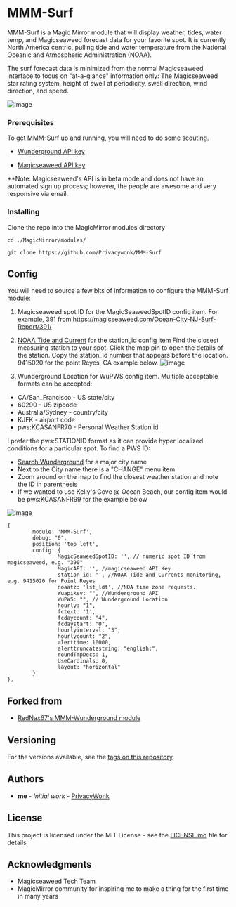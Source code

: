 # MMM-Surf

MMM-Surf is a Magic Mirror module that will display weather, tides, water temp, and Magicseaweed forecast data for your favorite spot. It is currently North America centric, pulling tide and water temperature from the National Oceanic and Atmospheric Administration (NOAA). 

The surf forecast data is minimized from the normal Magicseaweed interface to focus on "at-a-glance" information only: The Magicseaweed star rating system, height of swell at periodicity, swell direction, wind direction, and speed.

![image](https://user-images.githubusercontent.com/9799911/33578067-3ad71328-d913-11e7-9dd7-16fb05e8f91c.png)


### Prerequisites

To get MMM-Surf up and running, you will need to do some scouting.


* [Wunderground API key](https://www.wunderground.com/weather/api/d/pricing.html)

* [Magicseaweed API key](https://magicseaweed.com/developer/api)

**Note: Magicseaweed's API is in beta mode and does not have an automated sign up process; however, the people are awesome and very responsive via email.

### Installing

Clone the repo into the MagicMirror modules directory

```
cd ./MagicMirror/modules/
```
```
git clone https://github.com/Privacywonk/MMM-Surf
```

## Config 
You will need to source a few bits of information to configure the MMM-Surf module:
1. Magicseaweed spot ID for the MagicSeaweedSpotID config item. For example, 391 from https://magicseaweed.com/Ocean-City-NJ-Surf-Report/391/

2. [NOAA Tide and Current](https://tidesandcurrents.noaa.gov) for the station_id config item
Find the closest measuring station to your spot. Click the map pin to open the details of the station. Copy the station_id number that appears before the location. 9415020 for the point Reyes, CA example below.
![image](https://user-images.githubusercontent.com/9799911/33579008-504e3b70-d916-11e7-9911-679720264106.png)

3. Wunderground Location for WuPWS config item. Multiple acceptable formats can be accepted:
* CA/San_Francisco - US state/city	
* 60290 - US zipcode
* Australia/Sydney - country/city
* KJFK - airport code
* pws:KCASANFR70 - Personal Weather Station id

I prefer the pws:STATIONID format as it can provide hyper localized conditions for a particular spot. To find a PWS ID:
* [Search Wunderground](https://www.wunderground.com/) for a major city name
* Next to the City name there is a "CHANGE" menu item
* Zoom around on the map to find the closest weather station and note the ID in parenthesis
* If we wanted to use Kelly's Cove @ Ocean Beach, our config item would be pws:KCASANFR99 for the example below

![image](https://user-images.githubusercontent.com/9799911/33579383-a7cc39d2-d917-11e7-8133-4de5b43f9833.png)


```
{
		module: 'MMM-Surf',
		debug: "0",
		position: 'top_left',
		config: {
				MagicSeaweedSpotID: '', // numeric spot ID from magicseaweed, e.g. "390"
				MagicAPI: '', //magicseaweed API Key
				station_id: '', //NOAA Tide and Currents monitoring, e.g. 9415020 for Point Reyes
				noaatz: 'lst_ldt', //NOA time zone requests. 
				Wuapikey: "", //Wunderground API 
				WuPWS: "", // Wunderground Location 
				hourly: "1",
				fctext: '1',
				fcdaycount: "4",
				fcdaystart: "0",
				hourlyinterval: "3",
				hourlycount: "2",
				alerttime: 10000,
				alerttruncatestring: "english:",
				roundTmpDecs: 1,
				UseCardinals: 0,
				layout: "horizontal"
		}
},
```

## Forked from 

* [RedNax67's MMM-Wunderground module](https://github.com/RedNax67/MMM-WunderGround) 

## Versioning

For the versions available, see the [tags on this repository](https://github.com/Privacywonk/MMM-Surf/tags). 

## Authors

* **me** - *Initial work* - [PrivacyWonk](https://github.com/PrivacyWonk)

## License

This project is licensed under the MIT License - see the [LICENSE.md](LICENSE.md) file for details

## Acknowledgments

* Magicseaweed Tech Team 
* MagicMirror community for inspiring me to make a thing for the first time in many years

